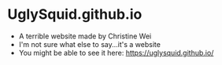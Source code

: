 # UglySquid.github.io
- A terrible website made by Christine Wei
- I'm not sure what else to say...it's a website
- You might be able to see it here: https://uglysquid.github.io/
